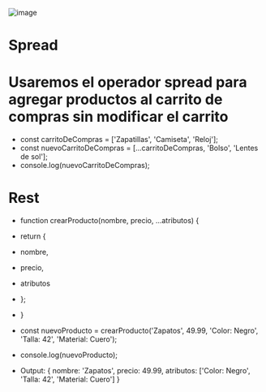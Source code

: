 ![image](https://github.com/user-attachments/assets/92c52d3a-3454-4ede-aca3-329d6f57f768)
# Spread
# Usaremos el operador spread para agregar productos al carrito de compras sin modificar el carrito

 * const carritoDeCompras = ['Zapatillas', 'Camiseta', 'Reloj'];
 * const nuevoCarritoDeCompras = [...carritoDeCompras, 'Bolso', 'Lentes de sol'];
 * console.log(nuevoCarritoDeCompras); 
 
# Rest

* function crearProducto(nombre, precio, ...atributos) {
*    return {
*  nombre,
*  precio,
*  atributos
*    };
* }

* const nuevoProducto = crearProducto('Zapatos', 49.99, 'Color: Negro', 'Talla: 42', 'Material: Cuero');

* console.log(nuevoProducto);
* Output: { nombre: 'Zapatos', precio: 49.99, atributos: ['Color: Negro', 'Talla: 42', 'Material: Cuero'] }
